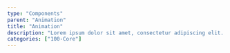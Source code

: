 ```yaml
---
type: "Components"
parent: "Animation"
title: "Animation"
description: "Lorem ipsum dolor sit amet, consectetur adipiscing elit. Nunc tempus laoreet leo sit amet iaculis."
categories: ["100-Core"]
---
```


